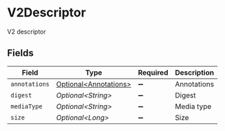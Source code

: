 # V2Descriptor

V2 descriptor


## Fields

| Field                                                        | Type                                                         | Required                                                     | Description                                                  |
| ------------------------------------------------------------ | ------------------------------------------------------------ | ------------------------------------------------------------ | ------------------------------------------------------------ |
| `annotations`                                                | [Optional\<Annotations>](../../models/shared/Annotations.md) | :heavy_minus_sign:                                           | Annotations                                                  |
| `digest`                                                     | *Optional\<String>*                                          | :heavy_minus_sign:                                           | Digest                                                       |
| `mediaType`                                                  | *Optional\<String>*                                          | :heavy_minus_sign:                                           | Media type                                                   |
| `size`                                                       | *Optional\<Long>*                                            | :heavy_minus_sign:                                           | Size                                                         |